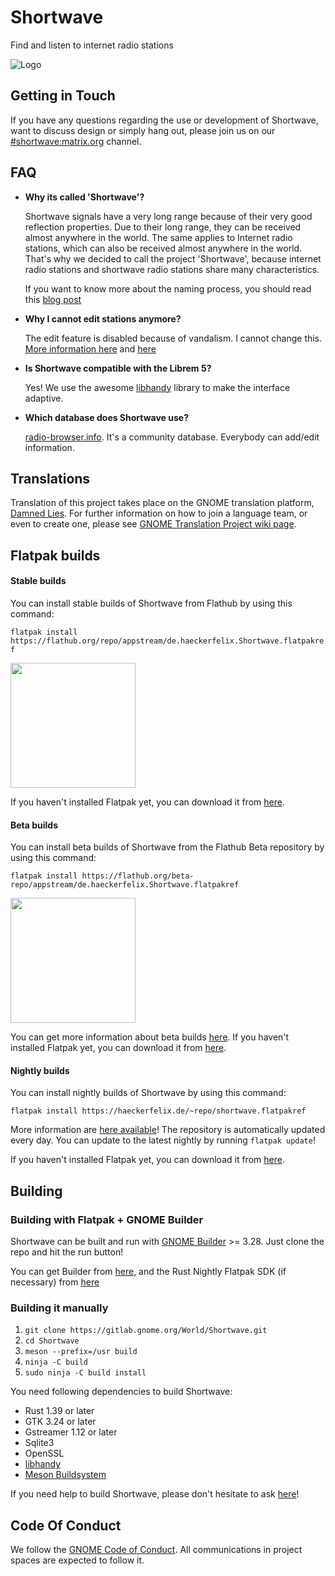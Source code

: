 # Shortwave
Find and listen to internet radio stations

![Logo](https://gitlab.gnome.org/World/Shortwave/raw/master/data/icons/hicolor/scalable/apps/de.haeckerfelix.Shortwave.svg)

## Getting in Touch
If you have any questions regarding the use or development of Shortwave,
want to discuss design or simply hang out, please join us on our [#shortwave:matrix.org](https://matrix.to/#/#shortwave:matrix.org) channel.

## FAQ
- **Why its called 'Shortwave'?**

    Shortwave signals have a very long range because of their very good reflection properties. 
Due to their long range, they can be received almost anywhere in the world. 
The same applies to Internet radio stations, which can also be received almost anywhere in the world.
That's why we decided to call the project 'Shortwave', because internet radio stations and shortwave radio stations share many characteristics.

    If you want to know more about the naming process, you should read this [blog post](https://blogs.gnome.org/tbernard/2019/04/26/naming-your-app/)

- **Why I cannot edit stations anymore?**

    The edit feature is disabled because of vandalism. I cannot change this. [More information here](http://www.radio-browser.info/gui/#/) and [here](https://github.com/segler-alex/radiobrowser-api/issues/39)

- **Is Shortwave compatible with the Librem 5?**

    Yes! We use the awesome [libhandy](https://source.puri.sm/Librem5/libhandy) library to make the interface adaptive.

- **Which database does Shortwave use?**

    [radio-browser.info](http://www.radio-browser.info/gui/#/). It's a community database. Everybody can add/edit information.

## Translations
Translation of this project takes place on the GNOME translation platform,
[Damned Lies](https://l10n.gnome.org/module/shortwave). For further
information on how to join a language team, or even to create one, please see
[GNOME Translation Project wiki page](https://wiki.gnome.org/TranslationProject).

## Flatpak builds

#### Stable builds
You can install stable builds of Shortwave from Flathub by using this command:

`flatpak install https://flathub.org/repo/appstream/de.haeckerfelix.Shortwave.flatpakref`

<a href="https://flathub.org/apps/details/de.haeckerfelix.Shortwave"><img src="https://flathub.org/assets/badges/flathub-badge-en.png" width="200"/></a>

If you haven't installed Flatpak yet, you can download it from [here](https://flatpak.org/setup/).


#### Beta builds
You can install beta builds of Shortwave from the Flathub Beta repository by using this command:

`flatpak install https://flathub.org/beta-repo/appstream/de.haeckerfelix.Shortwave.flatpakref`

<a href="https://flathub.org/beta-repo/appstream/de.haeckerfelix.Shortwave.flatpakref"><img src="https://flathub.org/assets/badges/flathub-badge-en.png" width="200"/></a>

You can get more information about beta builds [here](https://blogs.gnome.org/haeckerfelix/).
If you haven't installed Flatpak yet, you can download it from [here](https://flatpak.org/setup/).


#### Nightly builds
You can install nightly builds of Shortwave by using this command:

`flatpak install https://haeckerfelix.de/~repo/shortwave.flatpakref`

More information are [here available](https://haeckerfelix.de/~repo/shortwave)! The repository is automatically updated every day. You can update to the latest nightly by running `flatpak update`!

If you haven't installed Flatpak yet, you can download it from [here](https://flatpak.org/setup/).

## Building
### Building with Flatpak + GNOME Builder
Shortwave can be built and run with [GNOME Builder](https://wiki.gnome.org/Apps/Builder) >= 3.28.
Just clone the repo and hit the run button!

You can get Builder from [here](https://wiki.gnome.org/Apps/Builder/Downloads), and the Rust Nightly Flatpak SDK (if necessary) from [here](https://haeckerfelix.de/~repo/)

### Building it manually
1. `git clone https://gitlab.gnome.org/World/Shortwave.git`
2. `cd Shortwave`
3. `meson --prefix=/usr build`
4. `ninja -C build`
5. `sudo ninja -C build install`

You need following dependencies to build Shortwave:
- Rust 1.39 or later
- GTK 3.24 or later
- Gstreamer 1.12 or later
- Sqlite3
- OpenSSL
- [libhandy](https://source.puri.sm/Librem5/libhandy)
- [Meson Buildsystem](https://mesonbuild.com/)

If you need help to build Shortwave, please don't hesitate to ask [here](https://matrix.to/#/#shortwave:matrix.org)!

## Code Of Conduct
We follow the [GNOME Code of Conduct](/CODE_OF_CONDUCT.mdmd).
All communications in project spaces are expected to follow it.
